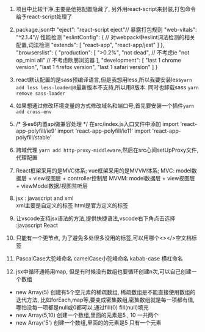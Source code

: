 1. 项目中比较干净,主要是他把配置隐藏了, 另外用react-script来封装,打包命令给予react-script处理了

2. package.json中
 "eject": "react-script eject"// 暴露打包规则
 "web-vitals": "^2.1.4"// 性能检测
 "eslintConfig": { //  对webpack中eslint词法检测的相关配置,词法检测
    "extends": [
      "react-app",
      "react-app/jest"
    ]
  },
  "browserslist": {
    "production": [
      ">0.2%",
      "not dead", // 不考虑ie
      "not op_mini all" // 不考虑欧朋浏览器
    ],
    "development": [
      "last 1 chrome version",
      "last 1 firefox version",
      "last 1 safari version"
    ]
  }

3. react默认配置的是sass预编译语言,但是我想用less,所以我要安装less`yarn add less less-loader@8`最新版本不支持,所以用8版本.
同时也卸载sass `yarn remove sass-loader`

4. 如果想通过修改环境变量的方式修改域名和端口号,首先要安装一个插件`yarn add cross-env`

5. /* 多es6内置api做兼容处理 */ 在src/index.js入口文件中添加
import 'react-app-polyfill/ie9'
import 'react-app-polyfill/ie11'
import 'react-app-polyfill/stable'

6. 跨域代理   `yarn add http-proxy-middleware`,然后在src心间setUpProxy文件,代理配置

7. React框架采用的是MVC体系; vue框架采用的是MVVM体系;
MVC: model数据层 + view视图层 + controller控制层
MVVM: model数据层 + view视图层 + viewModel数据/视图监听层

8. jsx : javascript and xml   
xml主要是自定义的标签
html是官方定义的标签

9. 让vscode支持jsx语法的方法,提供快捷语法,vscode右下角点击选择 :javascript React

10. 只能有一个更节点, 为了避免多处很多没用的标签,可以用哪个<></>空文档标签

11. PascalCase大驼峰命名  camelCase小驼峰命名  kabab-case 横杠命名

12. jsx中循环通畅用map, 但是有时候没有数组也要循环创建n次,可以自己创建一个数组
- new Array(5) 创建有5个空元素的稀疏数组, 稀疏数组是不能直接使用数组的迭代方法, 比如forEach,map等,要变成密集数组,密集数组就是每一项都有值,哪怕没每一项都是null或0都可以,通过fill(0) fill(null)填充
- new Array(5,10) 创建一个数组,里面的元素是5 , 10 一共两个
- new Array('5') 创建一个数组,里面的的元素是5 只有一个元素
